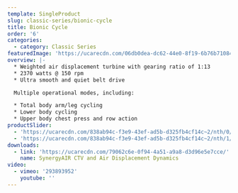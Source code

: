 ```yaml
---
template: SingleProduct
slug: classic-series/bionic-cycle
title: Bionic Cycle
order: '6'
categories:
  - category: Classic Series
featuredImage: 'https://ucarecdn.com/06db0dea-dc62-44e0-8f19-6b76b71084db/'
overview: |-
  * Weighted air displacement turbine with gearing ratio of 1:13
  * 2370 watts @ 150 rpm
  * Ultra smooth and quiet belt drive

  Multiple operational modes, including:

  * Total body arm/leg cycling
  * Lower body cycling
  * Upper body chest press and row action
productSlider:
  - 'https://ucarecdn.com/838ab94c-f3e9-43ef-ad5b-d325fb4cf14c~2/nth/0/'
  - 'https://ucarecdn.com/838ab94c-f3e9-43ef-ad5b-d325fb4cf14c~2/nth/1/'
downloads:
  - link: 'https://ucarecdn.com/79062c6e-0f94-4a51-a9a8-d3d96e5e7cce/'
    name: SynergyAIR CTV and Air Displacement Dynamics
video:
  - vimeo: '293893952'
    youtube: ''
---
```


